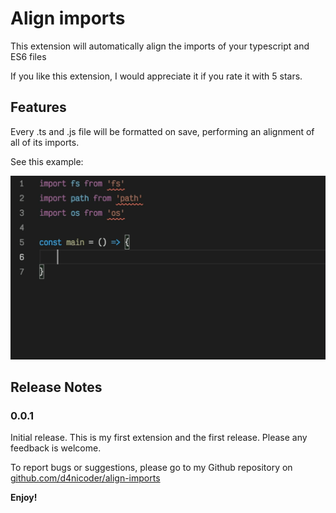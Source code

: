# Align imports

This extension will automatically align the imports of your typescript and ES6 files

If you like this extension, I would appreciate it if you rate it with 5 stars.
## Features

Every .ts and .js file will be formatted on save, performing an alignment of all of its imports.

See this example:

![Example](https://raw.githubusercontent.com/d4nicoder/align-imports/main/assets/align-imports.gif)

## Release Notes

### 0.0.1

Initial release. This is my first extension and the first release. Please any feedback is welcome.

To report bugs or suggestions, please go to my Github repository on [github.com/d4nicoder/align-imports](https://github.com/d4nicode/align-imports)

**Enjoy!**
